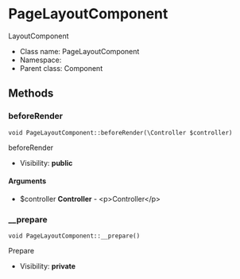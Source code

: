 PageLayoutComponent
===============

LayoutComponent




* Class name: PageLayoutComponent
* Namespace: 
* Parent class: Component







Methods
-------


### beforeRender

    void PageLayoutComponent::beforeRender(\Controller $controller)

beforeRender



* Visibility: **public**


#### Arguments
* $controller **Controller** - &lt;p&gt;Controller&lt;/p&gt;



### __prepare

    void PageLayoutComponent::__prepare()

Prepare



* Visibility: **private**



